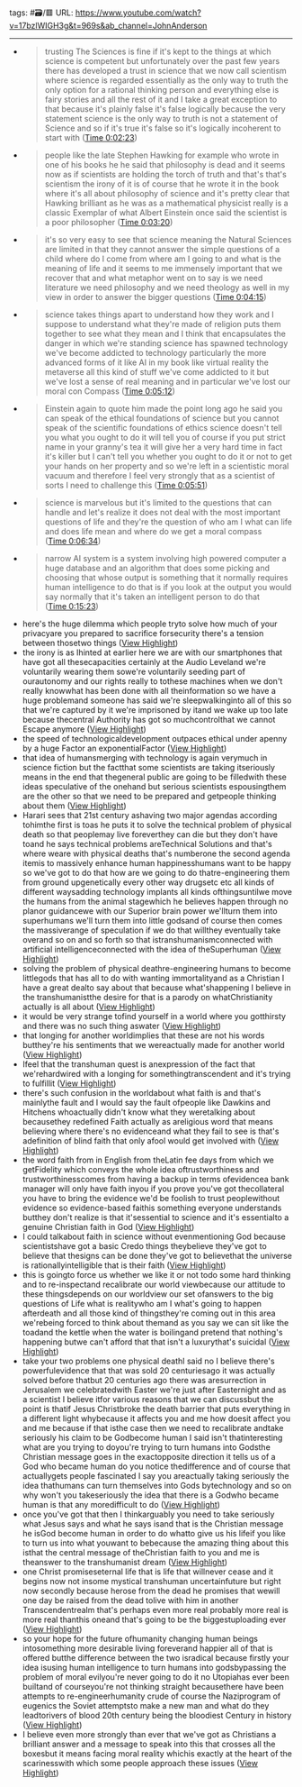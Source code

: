 tags: #🗃/🟥 
URL: https://www.youtube.com/watch?v=17bzlWIGH3g&t=969s&ab_channel=JohnAnderson

---
- > trusting The Sciences is fine if it's kept to the things at which science is competent but unfortunately over the past few years there has developed a trust in science that we now call scientism where science is regarded essentially as the only way to truth the only option for a rational thinking person and everything else is fairy stories and all the rest of it and I take a great exception to that because it's plainly false it's false logically because the very statement science is the only way to truth is not a statement of Science and so if it's true it's false so it's logically incoherent to start with ([Time 0:02:23](https://annotate.tv/watch/633fd153e31bf8000a84e0ec?annotationId=638218289faf610008f5d8d0))
- > people like the late Stephen Hawking for example who wrote in one of his books he he said that philosophy is dead and it seems now as if scientists are holding the torch of truth and that's that's scientism the irony of it is of course that he wrote it in the book where it's all about philosophy of science and it's pretty clear that Hawking brilliant as he was as a mathematical physicist really is a classic Exemplar of what Albert Einstein once said the scientist is a poor philosopher ([Time 0:03:20](https://annotate.tv/watch/633fd153e31bf8000a84e0ec?annotationId=6382188c9faf610008f5d8d1))
- > it's so very easy to see that science meaning the Natural Sciences are limited in that they cannot answer the simple questions of a child where do I come from where am I going to and what is the meaning of life and it seems to me immensely important that we recover that and what metaphor went on to say is we need literature we need philosophy and we need theology as well in my view in order to answer the bigger questions ([Time 0:04:15](https://annotate.tv/watch/633fd153e31bf8000a84e0ec?annotationId=638218a99faf610008f5d8d2))
- > science takes things apart to understand how they work and I suppose to understand what they're made of religion puts them together to see what they mean and I think that encapsulates the danger in which we're standing science has spawned technology we've become addicted to technology particularly the more advanced forms of it like AI in my book like virtual reality the metaverse all this kind of stuff we've come addicted to it but we've lost a sense of real meaning and in particular we've lost our moral con Compass ([Time 0:05:12](https://annotate.tv/watch/633fd153e31bf8000a84e0ec?annotationId=638218c69faf610008f5d8d3))
- > Einstein again to quote him made the point long ago he said you can speak of the ethical foundations of science but you cannot speak of the scientific foundations of ethics science doesn't tell you what you ought to do it will tell you of course if you put strict name in your granny's tea it will give her a very hard time in fact it's killer but I can't tell you whether you ought to do it or not to get your hands on her property and so we're left in a scientistic moral vacuum and therefore I feel very strongly that as a scientist of sorts I need to challenge this ([Time 0:05:51](https://annotate.tv/watch/633fd153e31bf8000a84e0ec?annotationId=638218ee9faf610008f5d8d4))
- > science is marvelous but it's limited to the questions that can handle and let's realize it does not deal with the most important questions of life and they're the question of who am I what can life and does life mean and where do we get a moral compass ([Time 0:06:34](https://annotate.tv/watch/633fd153e31bf8000a84e0ec?annotationId=638218f39faf610008f5d8d5))
- > narrow AI system is a system involving high powered computer a huge database and an algorithm that does some picking and choosing that whose output is something that it normally requires human intelligence to do that is if you look at the output you would say normally that it's taken an intelligent person to do that ([Time 0:15:23](https://annotate.tv/watch/633fd153e31bf8000a84e0ec?annotationId=63bae95bbb592c0008682340))
- here's the huge dilemma which people tryto solve how much of your privacyare you prepared to sacrifice forsecurity there's a tension between thosetwo things ([View Highlight](https://read.readwise.io/read/01gp926q6sr65jrysydb8197ch))
- the irony is as Ihinted at earlier here we are with our
  smartphones that have got all thesecapacities certainly at the Audio Leveland we're voluntarily wearing them sowe're voluntarily seeding part of ourautonomy and our rights really to tothese machines when we don't really knowwhat has been done with all theinformation so we have a huge problemand someone has said we're sleepwalkinginto all of this so that we're captured
  by it we're imprisoned by itand we wake up too late because thecentral Authority has got so muchcontrolthat we cannot Escape anymore ([View Highlight](https://read.readwise.io/read/01gp92dv98xa48m9rh2nnad4te))
- the speed of technologicaldevelopment outpaces ethical under apenny by a huge Factor an exponentialFactor ([View Highlight](https://read.readwise.io/read/01gp92gnja6605ymrahm48a9tv))
- that idea of humansmerging with technology is again verymuch in science fiction but the factthat some scientists are taking itseriously means in the end that thegeneral public are going to be filledwith these ideas speculative of the onehand but serious scientists espousingthem are the other
  so that we need to be prepared and getpeople thinking about them ([View Highlight](https://read.readwise.io/read/01gp92q0a26s7pvwtjhacysxhg))
- Harari sees that 21st century ashaving two major agendas according tohimthe first is toas he puts it to solve the technical
  problem of physical death so that peoplemay live foreverthey can die but they don't have toand he says technical problems areTechnical Solutions and that's where weare with physical deaths that's numberone the second agenda itemis to massively enhance human happinesshumans want to be happy so we've got to
  do that how are we going to do thatre-engineering them from ground upgenetically every other way drugsetc etc all kinds of different waysadding technology implants all kinds ofthingsuntilwe move the humans from the animal stagewhich he believes happen through no planor guidancewe with our Superior brain power we'llturn them into superhumans we'll turn
  them into little godsand of course then comes the massiverange of speculation if we do that willthey eventually take overand so on and so forth so that istranshumanismconnected with artificial intelligenceconnected with the idea of theSuperhuman ([View Highlight](https://read.readwise.io/read/01gp92sw4prdgf98z13ef14q0y))
- solving the problem of physical deathre-engineering humans to become littlegods that has all to do
  with wanting immortalityand as a Christian I have a great dealto say about that because what'shappening I believe in the transhumanistthe desire for that is a parody on whatChristianity actually is all about ([View Highlight](https://read.readwise.io/read/01gp92v4a5mbehhec2jrd4jy27))
- it would be very strange tofind yourself in a world where you gotthirsty and there was no such thing aswater ([View Highlight](https://read.readwise.io/read/01gp92xchm13mp0z2efjfq3419))
- that longing
  for another worldimplies that these are not his words butthey're his sentiments that we wereactually made for another world ([View Highlight](https://read.readwise.io/read/01gp92xyjhvnv4ahjz1pa7e4z5))
- Ifeel that the transhuman quest is anexpression of the fact that we'rehardwired with a longing for somethingtranscendent and it's trying to fulfillit ([View Highlight](https://read.readwise.io/read/01gp92yegzknrahmpv3qsmmm0z))
- there's such confusion in the worldabout what faith is and that's mainlythe fault and I would say the fault ofpeople like Dawkins and Hitchens whoactually didn't know what they weretalking about becausethey redefined Faith actually as areligious word that means believing
  where there's no evidenceand what they fail to see is that's adefinition of blind faith that only afool would get involved with ([View Highlight](https://read.readwise.io/read/01gp92zqn1ktz4hm86sjxwx86j))
- the word faith from in English from theLatin fee days from which we getFidelity which conveys the whole idea oftrustworthiness and trustworthinesscomes from having a backup in terms ofevidencea bank manager will only have faith inyou if you prove you've got thecollateral you have to bring the
  evidence we'd be foolish to trust peoplewithout evidence so evidence-based faithis something everyone understands butthey don't realize is that it'sessential to science and it's essentialto a genuine Christian faith in God ([View Highlight](https://read.readwise.io/read/01gp9319bhczb0rz2s554h0ew7))
- I could talkabout faith in science without evenmentioning God because scientistshave got a basic Credo things theybelieve they've got to believe that thesigns can be done they've got to believethat the universe is rationallyintelligible that is their faith ([View Highlight](https://read.readwise.io/read/01gp9338y7v1nxm86fkrbbwdv7))
- this is goingto force us whether we like it or not todo some hard thinking and to re-inspectand recalibrate our world viewbecause our attitude to these thingsdepends on our worldview our set ofanswers to the big questions of Life
  what is realitywho am I what's going to happen afterdeath and all those kind of thingsthey're coming out in this area we'rebeing forced to think about themand as you say we can sit like the toadand the kettle when the water is boilingand pretend that nothing's happening butwe can't afford that that isn't a luxurythat's suicidal ([View Highlight](https://read.readwise.io/read/01gp9367jhjrfb1264pgmsscre))
- take your two problems one
  physical deathI said no I believe there's powerfulevidence that that was sold 20 centuriesago it was actually solved before thatbut 20 centuries ago there was aresurrection in Jerusalem we celebratedwith Easter we're just after Easternight and as a scientist I believe itfor various reasons that we can discussbut the point is thatif Jesus Christbroke the death barrier that puts
  everything in a different light whybecause it affects you and me how doesit affect you and me because if that isthe case then we need to recalibrate andtake seriously his claim to be Godbecome human I said isn't thatinteresting what are you trying to doyou're trying to turn humans into Godsthe Christian message goes in the exactopposite direction it tells us of a God
  who became human do you notice thedifference and of course that actuallygets people fascinated I say you areactually taking seriously the idea thathumans can turn themselves into Gods bytechnology and so on why won't you takeseriously the idea that there is a Godwho became human is that any moredifficult to do ([View Highlight](https://read.readwise.io/read/01gp938tn395rb6ecsszv8hvwn))
- once you've got that then I thinkarguably you need to take seriously what
  Jesus says and what he says isand that is the Christian message he isGod become human in order to do whatto give us his lifeif you like to turn us into what youwant to bebecause the amazing thing about this isthat the central message of theChristian faith to you and me is theanswer to the transhumanist dream ([View Highlight](https://read.readwise.io/read/01gp939q3fve89av5h0djg4v82))
- one
  Christ promiseseternal life that is life that willnever cease and it begins now not insome mystical transhuman uncertainfuture but right now secondly because herose from the dead he promises that wewill one day be raised from the dead tolive with him in another Transcendentrealm that's perhaps even more real
  probably more real is more real thanthis oneand that's going to be the biggestuploading ever ([View Highlight](https://read.readwise.io/read/01gp93aehxravffd62k0qv0rcm))
- so your hope for the future ofhumanity changing human beings intosomething more desirable living foreverand happier all of that is offered butthe difference between the two isradical because firstly your idea isusing human intelligence to turn humans
  into godsbypassing the problem of moral evilyou're never going to do it no Utopiahas ever been builtand of courseyou're not thinking straight becausethere have been attempts to re-engineerhumanity crude of course the Naziprogram of eugenics the Soviet attemptsto make a new man and what do they leadtorivers of blood 20th century being the
  bloodiest Century in history ([View Highlight](https://read.readwise.io/read/01gp93bhv5semt8fdxhgbxw6n6))
- I believe even more strongly than ever that we've got as Christians a brilliant answer and a message to speak into this that crosses all the boxesbut it means facing moral reality whichis exactly at the heart of the scarinesswith which some people approach these
  issues ([View Highlight](https://read.readwise.io/read/01gp93c62x60hbf615p0xdrn8b))
